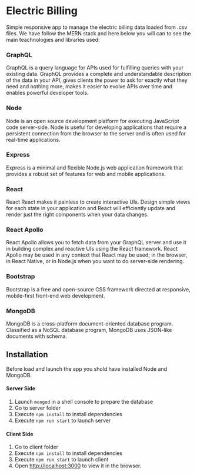 # Electric Billing

Simple responsive app to manage the electric billing data loaded from .csv files. We have follow the MERN stack and here below you will can to see the main teachnologies and libraries used:

### GraphQL  

GraphQL is a query language for APIs used for fulfilling queries with your existing data. GraphQL provides a complete and understandable description of the data in your API, gives clients the power to ask for exactly what they need and nothing more, makes it easier to evolve APIs over time and enables powerful developer tools.  

### Node  

Node is an open source development platform for executing JavaScript code server-side. Node is useful for developing applications that require a persistent connection from the browser to the server and is often used for real-time applications.

### Express  

Express is a minimal and flexible Node.js web application framework that provides a robust set of features for web and mobile applications.  

### React  

React
React makes it painless to create interactive UIs. Design simple views for each state in your application and React will efficiently update and render just the right components when your data changes.  

### React Apollo  

React Apollo allows you to fetch data from your GraphQL server and use it in building complex and reactive UIs using the React framework. React Apollo may be used in any context that React may be used; in the browser, in React Native, or in Node.js when you want to do server-side rendering.  

### Bootstrap  

Bootstrap is a free and open-source CSS framework directed at responsive, mobile-first front-end web development.

### MongoDB  

MongoDB is a cross-platform document-oriented database program. Classified as a NoSQL database program, MongoDB uses JSON-like documents with schema.   

## Installation  

Before load and launch the app you shold have installed Node and MongoDB. 

#### Server Side  

1. Launch `mongod` in a shell console to prepare the database
2. Go to server folder  
3. Execute `npm install` to install dependencies
4. Execute `npm run start` to launch server

#### Client Side  

1. Go to client folder  
2. Execute `npm install` to install dependencies
3. Execute `npm run start` to launch client
4. Open [http://localhost:3000](http://localhost:3000) to view it in the browser.




